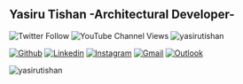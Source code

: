 <!-- Your title -->
## Yasiru Tishan -Architectural Developer-


![Twitter Follow](https://img.shields.io/twitter/follow/yasiru_tishan?style=social)
<img alt="YouTube Channel Views" src="https://img.shields.io/youtube/channel/views/UCeh1QctvANIkZfYmcYRhg6A?style=social">
<img src="https://komarev.com/ghpvc/?username=yasirutishan&color=blue" alt="yasirutishan" />


<!-- Your badges
You can use the website to generate badges: https://shields.io/
-->

[![Github](https://img.shields.io/badge/-Github-000?style=flat&logo=Github&logoColor=white)](https://github.com/yairutishan)
[![Linkedin](https://img.shields.io/badge/-LinkedIn-blue?style=flat&logo=Linkedin&logoColor=white)](https://www.linkedin.com/in/yasirutishan/)
[![Instagram](https://img.shields.io/badge/-Instagram-c13584?style=flat&labelColor=c13584&logo=instagram&logoColor=white)](https://www.instagram.com/yasiru.tishan/)
[![Gmail](https://img.shields.io/badge/-Gmail-c14438?style=flat&logo=Gmail&logoColor=white)](mailto:tishansilva91@gmail.com)
[![Outlook](https://img.shields.io/badge/-Outlook-0078D4?style=flat&logo=Microsoft-Outlook&logoColor=white)](mailto:yasirutishan@hotmail.com)

<!-- Talking about me -->

<p><img align="center" src="https://github-readme-streak-stats.herokuapp.com/?user=yasirutishan&" alt="yasirutishan" /></p>

<!-- This readme was created by Yasiru Tishan - https://github.com/yasirutishan -->
